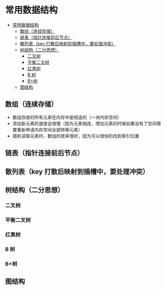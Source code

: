 # 常用数据结构

<!-- @import "[TOC]" {cmd="toc" depthFrom=1 depthTo=6 orderedList=false} -->

<!-- code_chunk_output -->

- [常用数据结构](#常用数据结构)
  - [数组（连续存储）](#数组连续存储)
  - [链表（指针连接前后节点）](#链表指针连接前后节点)
  - [散列表（key 打散后映射到插槽中，要处理冲突）](#散列表key-打散后映射到插槽中要处理冲突)
  - [树结构（二分思想）](#树结构二分思想)
    - [二叉树](#二叉树)
    - [平衡二叉树](#平衡二叉树)
    - [红黑树](#红黑树)
    - [B 树](#b-树)
    - [B+树](#b树)
  - [图结构](#图结构)

<!-- /code_chunk_output -->

## 数组（连续存储）

- 数组存放的所有元素在内存中是相连的（一块内存空间）
- 添加新元素的速度会很慢（因为元素相连，增加元素的时候如果没有了空间需要重新申请内存空间全部转移元素）
- 随机读取元素时，数组的效率很好，因为可以很快的找到索引位置

## 链表（指针连接前后节点）

## 散列表（key 打散后映射到插槽中，要处理冲突）

## 树结构（二分思想）

### 二叉树

### 平衡二叉树

### 红黑树

### B 树

### B+树

## 图结构
